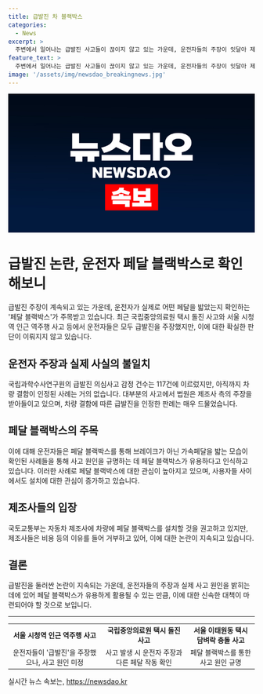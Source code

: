 ```yaml
---
title: 급발진 차 블랙박스
categories:
  - News
excerpt: >
  주변에서 일어나는 급발진 사고들이 끊이지 않고 있는 가운데, 운전자들의 주장이 잇달아 제기되고 있습니다. 하지만 법원은 대부분 제조사 측에 유리한 결정을 내리고 있어 차량 결함이 인정된 적은 한 번도 없습니다. 이에 급발진 의심 사고의 신뢰성에 대한 논란이 커지고 있어, 페달 블랙박스가 주목받고 있습니다. 페달 블랙박스는 운전자가 실제로 어떤 페달을 밟았는지를 기록해 사고 원인을 규명하는 데 유용합니다. 이에 운전자들의 관심이 고조되고 있지만, 자동차 제조사들은 이를 거부하고 있어 사태의 진행이 우려됩니다. (150자)
feature_text: >
  주변에서 일어나는 급발진 사고들이 끊이지 않고 있는 가운데, 운전자들의 주장이 잇달아 제기되고 있습니다. 하지만 법원은 대부분 제조사 측에 유리한 결정을 내리고 있어 차량 결함이 인정된 적은 한 번도 없습니다. 이에 급발진 의심 사고의 신뢰성에 대한 논란이 커지고 있어, 페달 블랙박스가 주목받고 있습니다. 페달 블랙박스는 운전자가 실제로 어떤 페달을 밟았는지를 기록해 사고 원인을 규명하는 데 유용합니다. 이에 운전자들의 관심이 고조되고 있지만, 자동차 제조사들은 이를 거부하고 있어 사태의 진행이 우려됩니다. (150자)
image: '/assets/img/newsdao_breakingnews.jpg'
---
```


<p><img src="/assets/img/newsdao_breakingnews.jpg" alt="implanttips 속보" /></p>

<h1>급발진 논란, 운전자 페달 블랙박스로 확인해보니</h1>

<p data-ke-size="size16">급발진 주장이 계속되고 있는 가운데, 운전자가 실제로 어떤 페달을 밟았는지 확인하는 '페달 블랙박스'가 주목받고 있습니다. 최근 국립중앙의료원 택시 돌진 사고와 서울 시청역 인근 역주행 사고 등에서 운전자들은 모두 급발진을 주장했지만, 이에 대한 확실한 판단이 이뤄지지 않고 있습니다.</p>

<h2 data-ke-size="size26">운전자 주장과 실제 사실의 불일치</h2>

<p data-ke-size="size16">국립과학수사연구원의 급발진 의심사고 감정 건수는 117건에 이르렀지만, 아직까지 차량 결함이 인정된 사례는 거의 없습니다. 대부분의 사고에서 법원은 제조사 측의 주장을 받아들이고 있으며, 차량 결함에 따른 급발진을 인정한 판례는 매우 드물었습니다.</p>

<h2 data-ke-size="size26">페달 블랙박스의 주목</h2>

<p data-ke-size="size16">이에 대해 운전자들은 페달 블랙박스를 통해 브레이크가 아닌 가속페달을 밟는 모습이 확인된 사례들을 통해 사고 원인을 규명하는 데 페달 블랙박스가 유용하다고 인식하고 있습니다. 이러한 사례로 페달 블랙박스에 대한 관심이 높아지고 있으며, 사용자들 사이에서도 설치에 대한 관심이 증가하고 있습니다.</p>

<h2 data-ke-size="size26">제조사들의 입장</h2>

<p data-ke-size="size16">국토교통부는 자동차 제조사에 차량에 페달 블랙박스를 설치할 것을 권고하고 있지만, 제조사들은 비용 등의 이유를 들어 거부하고 있어, 이에 대한 논란이 지속되고 있습니다.</p>

<h2 data-ke-size="size26">결론</h2>

<p data-ke-size="size16">급발진을 둘러싼 논란이 지속되는 가운데, 운전자들의 주장과 실제 사고 원인을 밝히는 데에 있어 페달 블랙박스가 유용하게 활용될 수 있는 만큼, 이에 대한 신속한 대책이 마련되어야 할 것으로 보입니다.</p>

<hr>

<table>
    <tr>
        <td style="text-align: center; height: 17px;"><b>서울 시청역 인근 역주행 사고</b></td>
        <td style="text-align: center; height: 17px;"><b>국립중앙의료원 택시 돌진 사고</b></td>
        <td style="text-align: center; height: 17px;"><b>서울 이태원동 택시 담벼락 충돌 사고</b></td>
    </tr>
    <tr>
        <td style="text-align: center;">운전자들이 '급발진'을 주장했으나, 사고 원인 미정</td>
        <td style="text-align: center;">사고 발생 시 운전자 주장과 다른 페달 작동 확인</td>
        <td style="text-align: center;">페달 블랙박스를 통한 사고 원인 규명</td>
    </tr>
</table>
실시간 뉴스 속보는, <a href="https://newsdao.kr" rel="dofollow">https://newsdao.kr</a>


